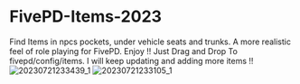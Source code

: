 # FivePD-Items-2023
Find Items in npcs pockets, under vehicle seats and trunks. A more realistic feel of role playing for FivePD. Enjoy !!
Just Drag and Drop To fivepd/config/items. I will keep updating and adding more items !!
![20230721233439_1](https://github.com/ItsZaden/FivePD-Items-2023/assets/71848203/180e1ac2-0684-4483-89b4-0fa342c2daf1)
![20230721233105_1](https://github.com/ItsZaden/FivePD-Items-2023/assets/71848203/5a208405-ae3b-4ef4-826e-6f204c46012f)
